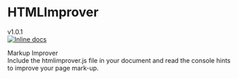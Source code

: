 # HTMLImprover  
v1.0.1     
[![Inline docs](http://inch-ci.org/github/n1kkou/HTMLImpover.svg?branch=master&style=flat-square)](http://inch-ci.org/github/n1kkou/HTMLImpover)

Markup Improver<br>
Include the htmlimprover.js file in your document and read the console hints to improve your page mark-up.
